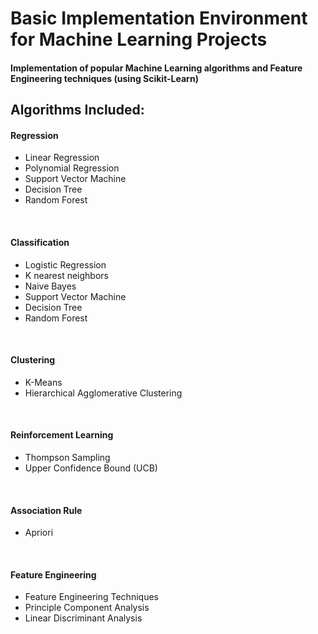# Basic Implementation Environment for Machine Learning Projects
<h4>Implementation of popular Machine Learning algorithms and Feature Engineering techniques <b>(using Scikit-Learn)</b></h4>

<h2>Algorithms Included:</h2>

<h4>Regression</h4>
<ul>
  <li>Linear Regression</li>
  <li>Polynomial Regression</li>
  <li>Support Vector Machine</li>
  <li>Decision Tree</li>
  <li>Random Forest</li>
</ul>
<br>

<h4>Classification</h4>
<ul>
  <li>Logistic Regression</li>
  <li>K nearest neighbors</li>
  <li>Naive Bayes</li>
  <li>Support Vector Machine</li>
  <li>Decision Tree</li>
  <li>Random Forest</li>
</ul>
<br>

<h4>Clustering</h4>
<ul>
  <li>K-Means</li>
  <li>Hierarchical Agglomerative Clustering</li>
</ul>
<br>

<h4>Reinforcement Learning</h4>
<ul>
  <li>Thompson Sampling</li>
  <li>Upper Confidence Bound (UCB)</li>
</ul>
<br>

<h4>Association Rule</h4>
<ul>
  <li>Apriori</li>
</ul>
<br>

<h4>Feature Engineering</h4>
<ul>
  <li>Feature Engineering Techniques</li>
  <li>Principle Component Analysis</li>
  <li>Linear Discriminant Analysis</li>
</ul>
<br><br>
